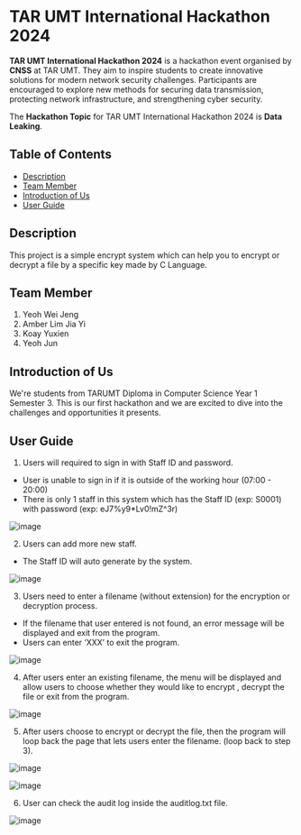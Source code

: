 # TAR UMT International Hackathon 2024
**TAR UMT International Hackathon 2024** is a hackathon event organised by **CNSS** at TAR UMT. They aim to inspire students to create innovative solutions for modern network security challenges. Participants are encouraged to explore new methods for securing data transmission, protecting network infrastructure, and strengthening cyber security.

The **Hackathon Topic** for TAR UMT International Hackathon 2024 is **Data Leaking**.

## Table of Contents
* [Description](#description)
* [Team Member](#team-member)
* [Introduction of Us](#introduction-of-us)
* [User Guide](#user-guide)

## Description
This project is a simple encrypt system which can help you to encrypt or decrypt a file by a specific key made by C Language.

## Team Member
1. Yeoh Wei Jeng
2. Amber Lim Jia Yi
3. Koay Yuxien
4. Yeoh Jun

## Introduction of Us
We're students from TARUMT Diploma in Computer Science Year 1 Semester 3. This is our first hackathon and we are excited to dive into the challenges and opportunities it presents. 

## User Guide
1. Users will required to sign in with Staff ID and password.
* User is unable to sign in if it is outside of the working hour (07:00 - 20:00)
* There is only 1 staff in this system which has the Staff ID (exp: S0001) with password (exp: eJ7%y9*Lv0!mZ^3r)

![image](https://github.com/YeohWeiJeng/data_leaking_hackathon_tarumt/assets/94060398/cd6ab0e8-ce58-4ff8-b508-5ea4d8e69911)

2. Users can add more new staff.
* The Staff ID will auto generate by the system.

![image](https://github.com/YeohWeiJeng/data_leaking_hackathon_tarumt/assets/94060398/ee71efa4-b709-4b6e-bd64-9a56e9419eb8)

3. Users need to enter a filename (without extension) for the encryption or decryption process.
* If the filename that user entered is not found, an error message will be displayed and exit from the program.
* Users can enter ‘XXX’ to exit the program.

![image](https://github.com/YeohWeiJeng/data_leaking_hackathon_tarumt/assets/94060398/84893556-9dbc-4be0-a565-ce415e93403d)

4. After users enter an existing filename, the menu will be displayed and allow users to choose whether they would like to encrypt , decrypt the file or exit from the program.

![image](https://github.com/YeohWeiJeng/data_leaking_hackathon_tarumt/assets/94060398/fc4793ac-bf27-4970-801c-318172942aa3)

5. After users choose to encrypt or decrypt the file, then the program will loop back the page that lets users enter the filename. (loop back to step 3).

![image](https://github.com/YeohWeiJeng/data_leaking_hackathon_tarumt/assets/94060398/000ae7be-015a-4dc5-b1a4-6d883b84b6a9)

![image](https://github.com/YeohWeiJeng/data_leaking_hackathon_tarumt/assets/94060398/75a8873d-f256-4798-94db-07f74e80fc7d)

6. User can check the audit log inside the auditlog.txt file.

![image](https://github.com/YeohWeiJeng/data_leaking_hackathon_tarumt/assets/94060398/4925d7a1-8db6-4192-aa5c-0eea17c5712b)